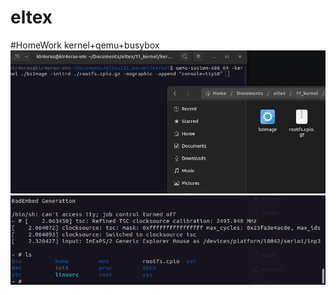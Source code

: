 # eltex
#HomeWork kernel+qemu+busybox
![image1](https://github.com/kkatenev/eltex/blob/main/11_kernel/kernel_2.png)
![image1](https://github.com/kkatenev/eltex/blob/main/11_kernel/kernel_1.png)
